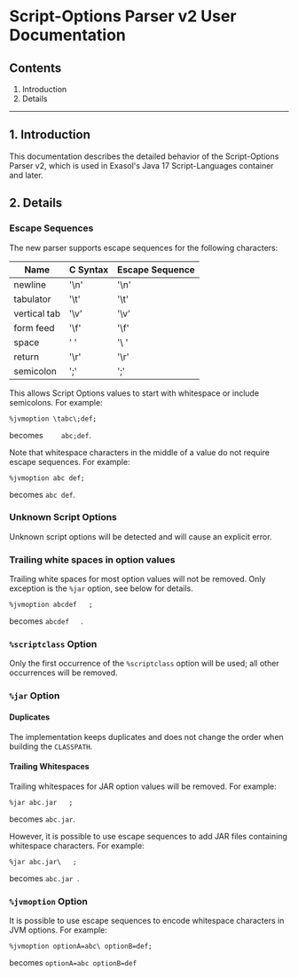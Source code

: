 # Script-Options Parser v2 User Documentation

## Contents
1. Introduction
2. Details

---

## 1. Introduction

This documentation describes the detailed behavior of the Script-Options Parser v2, which is used in Exasol's Java 17 Script-Languages container and later. 

## 2. Details

### Escape Sequences

The new parser supports escape sequences for the following characters:

| Name         | C Syntax | Escape Sequence | 
|--------------|----------|-----------------|
| newline      | '\n'     | '\n'            |
| tabulator    | '\t'     | '\t'            |
| vertical tab | '\v'     | '\v'            |
| form feed    | '\f'     | '\f'            |
| space        | ' '      | '\ '            |
| return       | '\r'     | '\r'            |
| semicolon    | ';'      | '\;'            |

This allows Script Options values to start with whitespace or include semicolons. For example:

```
%jvmoption \tabc\;def;
```
becomes `    abc;def`.

Note that whitespace characters in the middle of a value do not require escape sequences. For example:

```
%jvmoption abc def;
```
becomes `abc def`.

### Unknown Script Options

Unknown script options will be detected and will cause an explicit error.

### Trailing white spaces in option values

Trailing white spaces for most option values will not be removed. Only exception is the `%jar` option, see below for details.

```
%jvmoption abcdef   ;
```

becomes `abcdef   `.

### `%scriptclass` Option

Only the first occurrence of the `%scriptclass` option will be used; all other occurrences will be removed.

### `%jar` Option

#### Duplicates

The implementation keeps duplicates and does not change the order when building the `CLASSPATH`.

#### Trailing Whitespaces

Trailing whitespaces for JAR option values will be removed. For example:

```
%jar abc.jar   ;
```
becomes `abc.jar`.

However, it is possible to use escape sequences to add JAR files containing whitespace characters. For example:

```
%jar abc.jar\   ;
```
becomes `abc.jar `.

### `%jvmoption` Option

It is possible to use escape sequences to encode whitespace characters in JVM options. For example:

```
%jvmoption optionA=abc\ optionB=def;
```
becomes `optionA=abc optionB=def`
